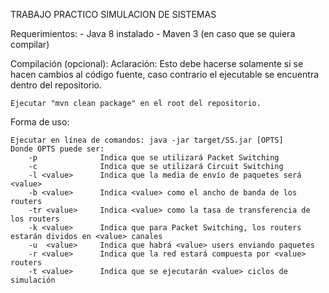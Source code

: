 TRABAJO PRACTICO SIMULACION DE SISTEMAS


Requerimientos:
	- Java 8 instalado
	- Maven 3 (en caso que se quiera compilar)

Compilación (opcional):
	Aclaración: Esto debe hacerse solamente si se hacen cambios al código fuente, caso contrario el ejecutable se encuentra dentro del repositorio.

	Ejecutar "mvn clean package" en el root del repositorio.

Forma de uso:

	Ejecutar en línea de comandos: java -jar target/SS.jar [OPTS]
	Donde OPTS puede ser:
		-p				Indica que se utilizará Packet Switching
		-c				Indica que se utilizará Circuit Switching
		-l <value>		Indica que la media de envío de paquetes será <value>
		-b <value>		Indica <value> como el ancho de banda de los routers
		-tr <value>		Indica <value> como la tasa de transferencia de los routers
		-k <value>		Indica que para Packet Switching, los routers estarán dividos en <value> canales
		-u	<value>		Indica que habrá <value> users enviando paquetes
		-r <value>		Indica que la red estará compuesta por <value> routers
		-t <value>		Indica que se ejecutarán <value> ciclos de simulación
